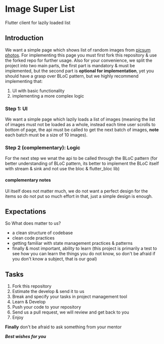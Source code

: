 # Image Super List

Flutter client for lazily loaded list

## Introduction

We want a simple page which shows list of random images from [picsum photos](https://picsum.photos/). For implementing this page you must first fork this repository & use the forked repo for further usage. Also for your convenience, we split the project into two main parts, the first part is mandatory & must be implemented, but the second part is **optional for implementation**, yet you should have a grasp over BLoC pattern, but we highly recommend implementing that:
1. UI with basic functionality
2. implementing a more complex logic

### Step 1: UI
We want a simple page which lazily loads a list of images (meaning the list of images must not be loaded as a whole, instead each time user scrolls to bottom of page, the api must be called to get the next batch of images, **note** each batch must be a size of 10 images). 

### Step 2 (complementary): Logic
For the next step we wnat the api to be called through the BLoC pattern (for better understanding of BLoC pattern, its better to implement the BLoC itself with stream & sink and not use the bloc & flutter_bloc lib) 

#### complementary notes
UI itself does not matter much, we do not want a perfect design for the items so do not put so much effort in that, just a simple design is enough.


## Expectations

So What does matter to us?
- a clean structure of codebase
- clean code practices
- getting familiar with state management practices & patterns
- finally & most important, ability to learn (this project is primarily a test to see how you can learn the things you do not know, so don't be afraid if you don't know a subject, that is our goal)

## Tasks

1. Fork this repository
2. Estimate the develop & send it to us
3. Break and specify your tasks in project management tool
4. Learn & Develop 
5. Push your code to your repository
6. Send us a pull request, we will review and get back to you
7. Enjoy

**Finally** don't be afraid to ask something from your mentor

***Best wishes for you***
